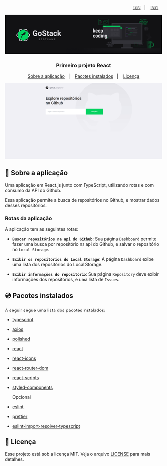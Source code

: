 <p align="right">
  <a href="README.en.md">🇺🇸</a>&nbsp;&nbsp;&nbsp;|&nbsp;&nbsp;&nbsp;
  <a href="README.md">🇧🇷</a>&nbsp;&nbsp;&nbsp;
</p>

<img alt="GoStack" src=./src/assets/header-bootcamp.png />

<h3 align="center">
  Primeiro projeto React
</h3>

<p align="center">
  <a href="#rocket-sobre-a-aplicação">Sobre a aplicação</a>&nbsp;&nbsp;&nbsp;|&nbsp;&nbsp;&nbsp;
  <a href="#cd-pacotes-instalados">Pacotes instalados</a>&nbsp;&nbsp;&nbsp;|&nbsp;&nbsp;&nbsp;
  <a href="#memo-licença">Licença</a>
</p>

<img alt="Insomnia" src=./src/assets/primeiro-projeto-react.gif />

## :rocket: Sobre a aplicação

 Uma aplicação em React.js junto com TypeScript, utilizando rotas e com consumo da API do Github.

 Essa aplicação permite a busca de repositórios no Github, e mostrar dados desses repositórios.

### Rotas da aplicação

A aplicação tem as seguintes rotas:

- **`Buscar repositórios na api do Github`**: Sua página `Dashboard` permite fazer uma busca por repositório na api do Github, e salvar o repositório no `Local Storage`.

- **`Exibir os repositórios do Local Storage`**: A página `Dashboard` exibe uma lista dos repositórios do Local Storage.

- **`Exibir informações do repositório`**: Sua página `Repository` deve exibir informações dos repositórios, e uma lista de `Issues`.

## :cd: Pacotes instalados

A seguir segue uma lista dos pacotes instalados:

- [typescript](https://www.typescriptlang.org/)
- [axios](https://github.com/axios/axios)
- [polished](https://polished.js.org/)
- [react](https://reactjs.org/)
- [react-icons](https://github.com/react-icons/react-icons#readme)
- [react-router-dom](https://github.com/ReactTraining/react-router#readme)
- [react-scripts](https://github.com/facebook/create-react-app#readme)
- [styled-components](https://styled-components.com/)

	Opcional
- [eslint](https://eslint.org/)
- [prettier](https://prettier.io/)
- [eslint-import-resolver-typescript](https://github.com/alexgorbatchev/eslint-import-resolver-typescript#readme)

## :memo: Licença

Esse projeto está sob a licença MIT. Veja o arquivo [LICENSE](LICENSE) para mais detalhes.
